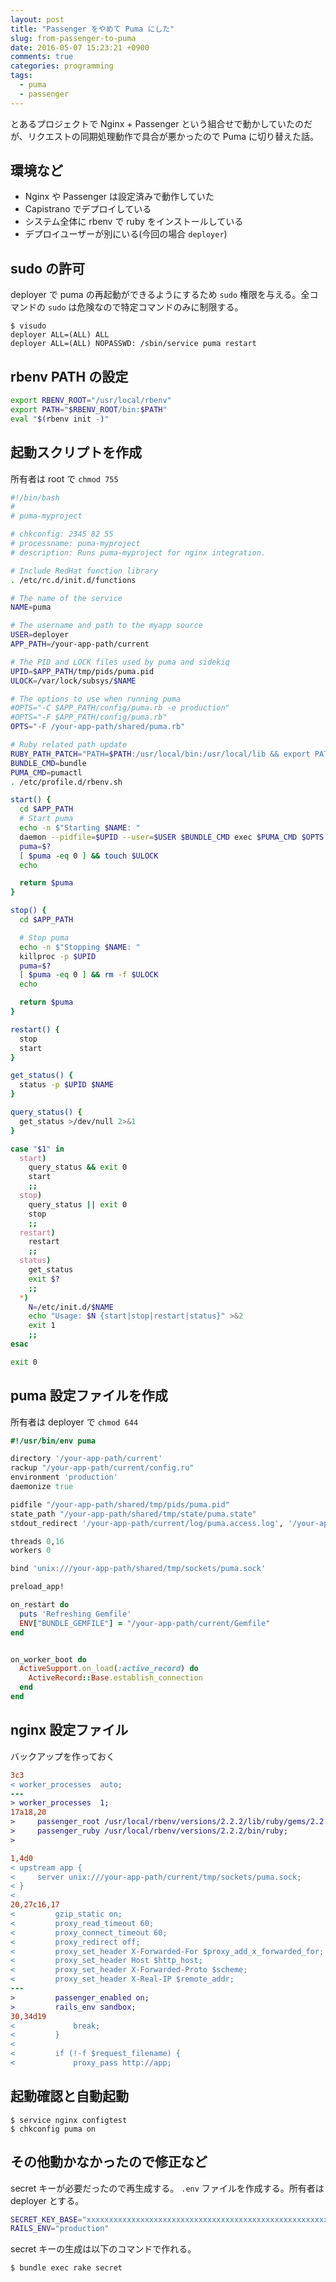 ```yaml
---
layout: post
title: "Passenger をやめて Puma にした"
slug: from-passenger-to-puma
date: 2016-05-07 15:23:21 +0900
comments: true
categories: programming
tags:
  - puma
  - passenger
---
```


とあるプロジェクトで Nginx + Passenger という組合せで動かしていたのだが、リクエストの同期処理動作で具合が悪かったので Puma に切り替えた話。

## 環境など
- Nginx や Passenger は設定済みで動作していた
- Capistrano でデプロイしている
- システム全体に rbenv で ruby をインストールしている
- デプロイユーザーが別にいる(今回の場合 `deployer`)

## sudo の許可
deployer で puma の再起動ができるようにするため `sudo` 権限を与える。全コマンドの `sudo` は危険なので特定コマンドのみに制限する。

    $ visudo
    deployer ALL=(ALL) ALL
    deployer ALL=(ALL) NOPASSWD: /sbin/service puma restart

## rbenv PATH の設定
```sh /etc/profile.d/rbenv.sh
export RBENV_ROOT="/usr/local/rbenv"
export PATH="$RBENV_ROOT/bin:$PATH"
eval "$(rbenv init -)"
```

## 起動スクリプトを作成
所有者は root で `chmod 755`

```sh /etc/init.d/puma
#!/bin/bash
#
# puma-myproject

# chkconfig: 2345 82 55
# processname: puma-myproject
# description: Runs puma-myproject for nginx integration.

# Include RedHat function library
. /etc/rc.d/init.d/functions

# The name of the service
NAME=puma

# The username and path to the myapp source
USER=deployer
APP_PATH=/your-app-path/current

# The PID and LOCK files used by puma and sidekiq
UPID=$APP_PATH/tmp/pids/puma.pid
ULOCK=/var/lock/subsys/$NAME

# The options to use when running puma
#OPTS="-C $APP_PATH/config/puma.rb -e production"
#OPTS="-F $APP_PATH/config/puma.rb"
OPTS="-F /your-app-path/shared/puma.rb"

# Ruby related path update
RUBY_PATH_PATCH="PATH=$PATH:/usr/local/bin:/usr/local/lib && export PATH && "
BUNDLE_CMD=bundle
PUMA_CMD=pumactl
. /etc/profile.d/rbenv.sh

start() {
  cd $APP_PATH
  # Start puma
  echo -n $"Starting $NAME: "
  daemon --pidfile=$UPID --user=$USER $BUNDLE_CMD exec $PUMA_CMD $OPTS start
  puma=$?
  [ $puma -eq 0 ] && touch $ULOCK
  echo

  return $puma
}

stop() {
  cd $APP_PATH

  # Stop puma
  echo -n $"Stopping $NAME: "
  killproc -p $UPID
  puma=$?
  [ $puma -eq 0 ] && rm -f $ULOCK
  echo

  return $puma
}

restart() {
  stop
  start
}

get_status() {
  status -p $UPID $NAME
}

query_status() {
  get_status >/dev/null 2>&1
}

case "$1" in
  start)
    query_status && exit 0
    start
    ;;
  stop)
    query_status || exit 0
    stop
    ;;
  restart)
    restart
    ;;
  status)
    get_status
    exit $?
    ;;
  *)
    N=/etc/init.d/$NAME
    echo "Usage: $N {start|stop|restart|status}" >&2
    exit 1
    ;;
esac

exit 0
```

## puma 設定ファイルを作成
所有者は deployer で `chmod 644`

```ruby /your-app-path/shared/puma.rb
#!/usr/bin/env puma

directory '/your-app-path/current'
rackup "/your-app-path/current/config.ru"
environment 'production'
daemonize true

pidfile "/your-app-path/shared/tmp/pids/puma.pid"
state_path "/your-app-path/shared/tmp/state/puma.state"
stdout_redirect '/your-app-path/current/log/puma.access.log', '/your-app-path/current/log/puma.error.log', true

threads 0,16
workers 0

bind 'unix:///your-app-path/shared/tmp/sockets/puma.sock'

preload_app!

on_restart do
  puts 'Refreshing Gemfile'
  ENV["BUNDLE_GEMFILE"] = "/your-app-path/current/Gemfile"
end


on_worker_boot do
  ActiveSupport.on_load(:active_record) do
    ActiveRecord::Base.establish_connection
  end
end
```

## nginx 設定ファイル
バックアップを作っておく

```diff /usr/local/nginx/conf/nginx.conf
3c3
< worker_processes  auto;
---
> worker_processes  1;
17a18,20
>     passenger_root /usr/local/rbenv/versions/2.2.2/lib/ruby/gems/2.2.0/gems/passenger-5.0.23;
>     passenger_ruby /usr/local/rbenv/versions/2.2.2/bin/ruby;
>
```

```diff /usr/local/nginx/conf/conf.d/app.conf
1,4d0
< upstream app {
<     server unix:///your-app-path/current/tmp/sockets/puma.sock;
< }
<
20,27c16,17
<         gzip_static on;
<         proxy_read_timeout 60;
<         proxy_connect_timeout 60;
<         proxy_redirect off;
<         proxy_set_header X-Forwarded-For $proxy_add_x_forwarded_for;
<         proxy_set_header Host $http_host;
<         proxy_set_header X-Forwarded-Proto $scheme;
<         proxy_set_header X-Real-IP $remote_addr;
---
>         passenger_enabled on;
>         rails_env sandbox;
30,34d19
<             break;
<         }
<
<         if (!-f $request_filename) {
<             proxy_pass http://app;
```

## 起動確認と自動起動

    $ service nginx configtest
    $ chkconfig puma on

## その他動かなかったので修正など

secret キーが必要だったので再生成する。
`.env` ファイルを作成する。所有者は deployer とする。

```sh /your-app-path/shared/.env
SECRET_KEY_BASE="xxxxxxxxxxxxxxxxxxxxxxxxxxxxxxxxxxxxxxxxxxxxxxxxxxxxxxxxxxxxxxxxxxxxxxx"
RAILS_ENV="production"
```

secret キーの生成は以下のコマンドで作れる。

    $ bundle exec rake secret

